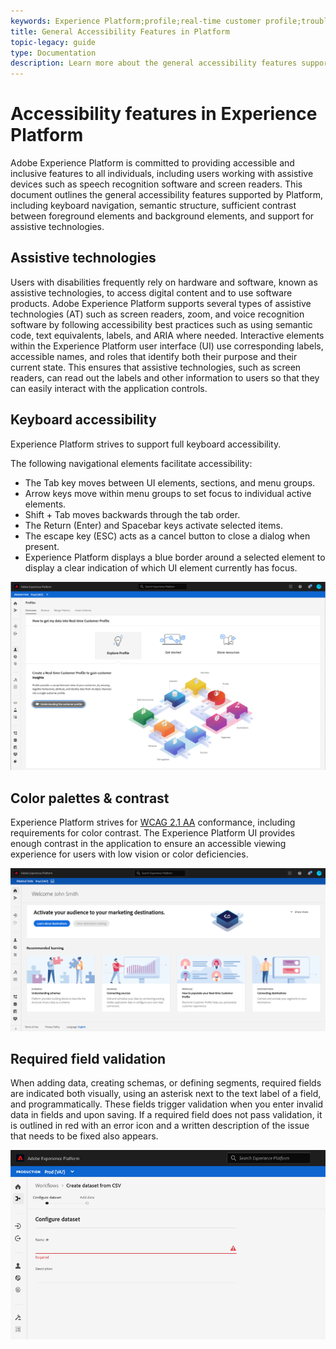 ```yaml
---
keywords: Experience Platform;profile;real-time customer profile;troubleshooting;API;unified profile;Unified Profile;unified;Profile;rtcp;XDM graphs
title: General Accessibility Features in Platform
topic-legacy: guide
type: Documentation
description: Learn more about the general accessibility features supported by Adobe Experience Platform, including keyboard navigation, color palettes and contrast, and assistive technology support.
---
```


# Accessibility features in Experience Platform

Adobe Experience Platform is committed to providing accessible and inclusive features to all individuals, including users working with assistive devices such as speech recognition software and screen readers. This document outlines the general accessibility features supported by Platform, including keyboard navigation, semantic structure, sufficient contrast between foreground elements and background elements, and support for assistive technologies.

## Assistive technologies

Users with disabilities frequently rely on hardware and software, known as assistive technologies, to access digital content and to use software products. Adobe Experience Platform supports several types of assistive technologies (AT) such as screen readers, zoom, and voice recognition software by following accessibility best practices such as using semantic code, text equivalents, labels, and ARIA where needed. Interactive elements within the Experience Platform user interface (UI) use corresponding labels, accessible names, and roles that identify both their purpose and their current state. This ensures that assistive technologies, such as screen readers, can read out the labels and other information to users so that they can easily interact with the application controls.

## Keyboard accessibility

Experience Platform strives to support full keyboard accessibility.

The following navigational elements facilitate accessibility: 
* The Tab key moves between UI elements, sections, and menu groups.
* Arrow keys move within menu groups to set focus to individual active elements. 
* Shift + Tab moves backwards through the tab order. 
* The Return (Enter) and Spacebar keys activate selected items. 
* The escape key (ESC) acts as a cancel button to close a dialog when present.
* Experience Platform displays a blue border around a selected element to display a clear indication of which UI element currently has focus. 

![A blue border appearing around a selected element to indicate that focus is applied.](images/profile-overview-tab.png)

## Color palettes & contrast

Experience Platform strives for [WCAG 2.1 AA](https://www.w3.org/TR/WCAG/) conformance, including requirements for color contrast. The Experience Platform UI provides enough contrast in the application to ensure an accessible viewing experience for users with low vision or color deficiencies.

![The color palette and contrast present on the homepage of the Experience Platform UI.](images/homepage.png)

## Required field validation

When adding data, creating schemas, or defining segments, required fields are indicated both visually, using an asterisk next to the text label of a field, and programmatically. These fields trigger validation when you enter invalid data in fields and upon saving. If a required field does not pass validation, it is outlined in red with an error icon and a written description of the issue that needs to be fixed also appears.

![A close up of a required field that has not passed validation. The field appears in red and an error icon is present.](images/field-validation.png)